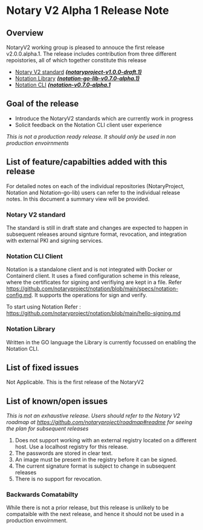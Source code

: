 # Notary V2 Alpha 1 Release Note

## Overview
NotaryV2 working group is pleased to annouce the first release v2.0.0.alpha.1. The release includes contribution from three different repoistories, all of which together constitute this  release

- [Notary V2 standard](https://github.com/notaryproject/notaryproject) ***[(notaryproject-v1.0.0-draft.1)](https://github.com/notaryproject/notaryproject/releases/tag/v1.0.0-draft.1)***
- [Notation Library](https://github.com/notaryproject/notation-go-lib) ***[(notation-go-lib-v0.7.0-alpha.1)](https://github.com/notaryproject/notation-go-lib/releases/tag/v0.7.0-alpha.1)***
- [Notation CLI](https://github.com/notaryproject/notation)   ***([notation-v0.7.0-alpha.1](https://github.com/notaryproject/notation/releases/tag/v0.7.0-alpha.1)***

## Goal of the release
- Introduce the NotaryV2 standards which are currently work in progress
- Solicit feedback on the Notation CLI client user experience 

*This is not a production ready release. It should only be used in non production envoirnments*

## List of feature/capabilties added with this release
For detailed notes on each of the individual repositories (NotaryProject, Notation and Notation-go-lib) users can refer to the individual release notes. In this document a summary view will be provided.

### Notary V2 standard
The standard is still in draft state and changes are expected to happen in subsequent releases around signture format, revocation, and integration with external PKI and signing services.

### Notation CLI Client
Notation is a standalone client and is not integrated with Docker or Containerd client. It uses a fixed configuration scheme in this release, where the certificates for signing and verifiying are kept in a file. Refer https://github.com/notaryproject/notation/blob/main/specs/notation-config.md. It supports the operations for sign and verify. 

To start using Notation Refer : https://github.com/notaryproject/notation/blob/main/hello-signing.md

### Notation Library
Written in the GO language the Library is currently focussed on enabling the Notation CLI.

## List of fixed issues
Not Applicable. This is the first release of the NotaryV2

## List of known/open issues
*This is not an exhaustive release. Users should refer to the Notary V2 roadmap at https://github.com/notaryproject/roadmap#readme for seeing the plan for subsequent releases*

1. Does not support working with an external registry located on a different host. Use a localhost registry for this release.
2. The passwords are stored in clear text.
3. An image must be present in the registry before it can be signed. 
4. The current signature format is subject to change in subsequent releases
5. There is no support for revocation.



### Backwards Comatabilty
While there is not a prior release, but this release is unlikely to be compataible with the next release, and hence it should not be used in a production envoirnment.
